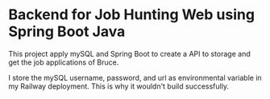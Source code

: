 # Backend for Job Hunting Web using Spring Boot Java

This project apply mySQL and Spring Boot to create a API to storage and get the job
applications of Bruce.

I store the mySQL username, password, and url as environmental variable in 
my Railway deployment. This is why it wouldn't build successfully. 
